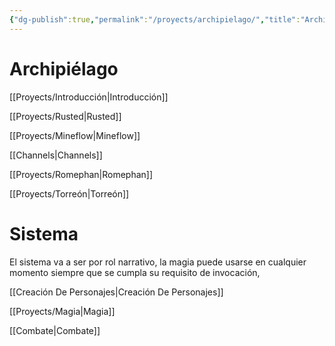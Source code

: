 ```yaml
---
{"dg-publish":true,"permalink":"/proyects/archipielago/","title":"Archipiélago"}
---
```



# Archipiélago

[[Proyects/Introducción\|Introducción]]

[[Proyects/Rusted\|Rusted]]

[[Proyects/Mineflow\|Mineflow]]

[[Channels\|Channels]]

[[Proyects/Romephan\|Romephan]]

[[Proyects/Torreón\|Torreón]]

# Sistema

El sistema va a ser por rol narrativo, la magia puede usarse en cualquier momento siempre que se cumpla su requisito de invocación,

[[Creación De Personajes\|Creación De Personajes]]

[[Proyects/Magia\|Magia]]

[[Combate\|Combate]]
